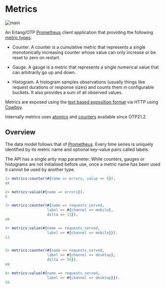 # Metrics

![main](https://github.com/shortishly/metrics/actions/workflows/main.yml/badge.svg)

An Erlang/OTP [Prometheus](https://prometheus.io) client application
that providing the following [metric
types](https://prometheus.io/docs/concepts/metric_types/):

- Counter. A counter is a cumulative metric that represents a single
  monotonically increasing counter whose value can only increase or be
  reset to zero on restart.
  
- Gauge. A gauge is a metric that represents a single numerical value
  that can arbitrarily go up and down.
  
- Histogram. A histogram samples observations (usually things like
  request durations or response sizes) and counts them in configurable
  buckets. It also provides a sum of all observed values.

Metrics are exposed using the [text based exposition
format](https://prometheus.io/docs/instrumenting/exposition_formats/)
via HTTP using
[Cowboy](https://ninenines.eu/docs/en/cowboy/2.9/guide/).

Internally metrics uses
[atomics](https://www.erlang.org/doc/man/atomics.html) and
[counters](https://www.erlang.org/doc/man/counters.html) available
since OTP21.2.

## Overview

The data model follows that of
[Prometheus](https://prometheus.io/docs/concepts/data_model/). Every
time series is uniquely identified by its metric name and optional
key-value pairs called labels.

The API has a single arity map parameter. While counters, gauges or
histograms are not initialised before use, once a metric name has been
used it cannot be used by another type.

```erlang
1> metrics:counter(#{name => errors, value => 6}).
ok

2> metrics:value(#{name => errors}).
6

3> metrics:counter(#{name => requests_served,
                   label => #{channel => mobile},
                   delta => 11}).
ok

4> metrics:value(#{name => requests_served,
                   label => #{channel => mobile}}).
11


5> metrics:counter(#{name => requests_served,
                   label => #{channel => desktop},
                   delta => 56}).
ok

6> metrics:value(#{name => requests_served,
                   label => #{channel => desktop}}).
56
```
